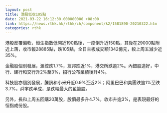 ```yaml
---
layout: post
title: 港股低收105點
date: 2021-03-22 16:12:30.000000000 +08:00
link: https://news.rthk.hk/rthk/ch/component/k2/1581890-20210322.htm
categories: rthk
---
```


港股反覆偏軟，恒生指數低開近190點後，一度倒升近150點，其後在29000點附近上落，收市報28885點，跌105點，全日主板成交額1342億元，較上周五減少近35%。

金融股個別發展，滙控跌1.7%，友邦跌近1%，港交所跌逾2%。內銀股造好，中行、建行和交行升2%至3%，招行公布業績後升4%。

科技股亦個別發展，騰訊和小米升近0.9%至近2%；阿里巴巴和美團跌逾1%至跌3.7%，舜宇跌半成，是跌幅最大的藍籌股。

另外，長和上周五回購20萬股，股價最多升4.7%，收市升逾3%，是表現最好的恒指成份股。
